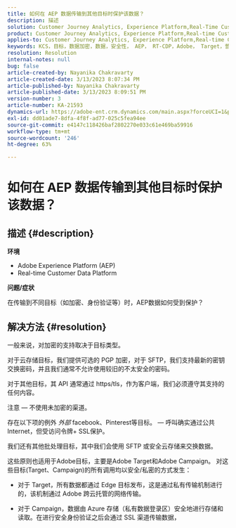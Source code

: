 ```yaml
---
title: 如何在 AEP 数据传输到其他目标时保护该数据？
description: 描述
solution: Customer Journey Analytics, Experience Platform,Real-Time Customer Data Platform
product: Customer Journey Analytics, Experience Platform,Real-time Customer Data Platform
applies-to: Customer Journey Analytics, Experience Platform,Real-time Customer Data Platform
keywords: KCS，目标，数据加密，数据，安全性， AEP， RT-CDP，Adobe， Target，营销活动
resolution: Resolution
internal-notes: null
bug: false
article-created-by: Nayanika Chakravarty
article-created-date: 3/13/2023 8:07:34 PM
article-published-by: Nayanika Chakravarty
article-published-date: 3/13/2023 8:09:51 PM
version-number: 3
article-number: KA-21593
dynamics-url: https://adobe-ent.crm.dynamics.com/main.aspx?forceUCI=1&pagetype=entityrecord&etn=knowledgearticle&id=702212af-dac1-ed11-83ff-6045bd0065b6
exl-id: dd01ade7-8dfa-4f8f-ad77-025c5fea94ee
source-git-commit: e4147c118426baf2802270e033c61e469ba59916
workflow-type: tm+mt
source-wordcount: '246'
ht-degree: 63%

---
```


# 如何在 AEP 数据传输到其他目标时保护该数据？

## 描述 {#description}


<b>环境</b>

- Adobe Experience Platform (AEP)
- Real-time Customer Data Platform


<b>问题/症状</b>

在传输到不同目标（如加密、身份验证等）时，AEP数据如何受到保护？


## 解决方法 {#resolution}


一般来说，对加密的支持取决于目标类型。

对于云存储目标，我们提供可选的 PGP 加密，对于 SFTP，我们支持最新的密钥交换密码，并且我们通常不允许使用较旧的不太安全的密码。

对于其他目标，其 API 通常通过 https/tls，作为客户端，我们必须遵守其支持的任何内容。

注意 — 不使用未加密的渠道。

存在以下项的例外 *外部* facebook、Pinterest等目标。  — 呼叫确实通过公共Internet，但受访问令牌+ SSL保护。

我们还有其他批处理目标，其中我们会使用 SFTP 或安全云存储来交换数据。



这些原则也适用于Adobe目标，主要是Adobe Target和Adobe Campaign。 对这些目标(Target、Campaign)的所有调用均以安全/私密的方式发生：

- 对于 Target，所有数据都通过 Edge 目标发布，这是通过私有传输机制进行的，该机制通过 Adobe 跨云托管的网络传输。

- 对于 Campaign，数据由 Azure 存储（私有数据登录区）安全地进行存储和读取。在进行安全身份验证之后会通过 SSL 渠道传输数据，

